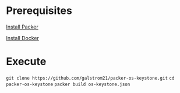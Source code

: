# Prerequisites
[Install Packer](https://www.packer.io/docs/install/index.html)

[Install Docker](https://docs.docker.com/install/)

# Execute
`git clone https://github.com/galstrom21/packer-os-keystone.git`
`cd packer-os-keystone`
`packer build os-keystone.json`
